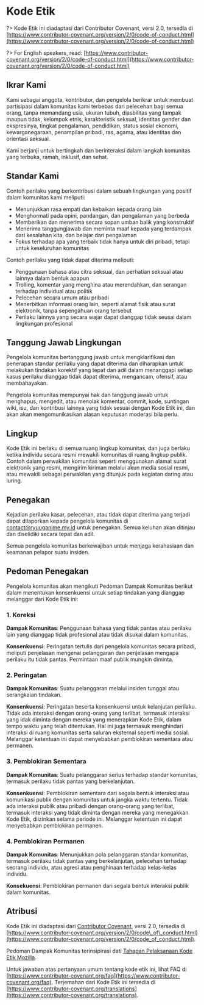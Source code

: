 # Kode Etik

?> Kode Etik ini diadaptasi dari Contributor Covenant, versi 2.0, tersedia di [https://www.contributor-covenant.org/version/2/0/code-of-conduct.html](https://www.contributor-covenant.org/version/2/0/code-of-conduct.html)

?> For English speakers, read: [https://www.contributor-covenant.org/version/2/0/code-of-conduct.html](https://www.contributor-covenant.org/version/2/0/code-of-conduct.html)

## Ikrar Kami

Kami sebagai anggota, kontributor, dan pengelola berikrar untuk membuat partisipasi dalam komunitas kami terbebas dari pelecehan bagi semua orang, tanpa memandang usia, ukuran tubuh, diasbilitas yang tampak maupun tidak, kelompok etnis, karakteristik seksual, identitas gender dan ekspresinya, tingkat pengalaman, pendidikan, status sosial ekonomi, kewarganegaraan, penampilan pribadi, ras, agama, atau identitas dan orientasi seksual.

Kami berjanji untuk bertingkah dan berinteraksi dalam langkah komunitas yang terbuka, ramah, inklusif, dan sehat.

## Standar Kami

Contoh perilaku yang berkontribusi dalam sebuah lingkungan yang positif dalam komunitas kami meliputi:

* Menunjukkan rasa empati dan kebaikan kepada orang lain
* Menghormati pada opini, pandangan, dan pengalaman yang berbeda
* Memberikan dan menerima secara sopan umban balik yang konstruktif
* Menerima tanggungjawab dan meminta maaf kepada yang terdampak dari kesalahan   kita, dan belajar dari pengalaman
* Fokus terhadap apa yang terbaik tidak hanya untuk diri pribadi, tetapi untuk   keseluruhan komunitas

Contoh perilaku yang tidak dapat diterima meliputi:

* Penggunaan bahasa atau citra seksual, dan perhatian seksual atau lainnya   dalam bentuk apapun
* Trolling, komentar yang menghina atau merendahkan, dan serangan terhadap   individual atau politik
* Pelecehan secara umum atau pribadi
* Menerbitkan informasi orang lain, seperti alamat fisik atau surat elektronik, tanpa sepengahuan orang tersebut
* Perilaku lainnya yang secara wajar dapat dianggap tidak seusai dalam lingkungan profesional

## Tanggung Jawab Lingkungan

Pengelola komunitas bertanggung jawab untuk mengklarifikasi dan penerapan standar perilaku yang dapat diterima dan diharapkan untuk melakukan tindakan korektif yang tepat dan adil dalam menanggapi setiap kasus perilaku dianggap tidak dapat diterima, mengancam, ofensif, atau membahayakan.

Pengelola komunitas mempunyai hak dan tanggung jawab untuk menghapus, mengedit, atau menolak komentar, commit, kode, suntingan wiki, isu, dan kontribusi lainnya yang tidak sesuai dengan Kode Etik ini, dan akan akan mengomunikasikan alasan keputusan moderasi bila perlu.

## Lingkup

Kode Etik ini berlaku di semua ruang lingkup komunitas, dan juga berlaku ketika individu secara resmi mewakili komunitas di ruang lingkup publik. Contoh dalam perwakilan komunitas seperti menggunakan alamat surat elektronik yang resmi, mengirim kiriman melalui akun media sosial resmi, atau mewakili sebagai perwakilan yang ditunjuk pada kegiatan daring atau luring.

## Penegakan

Kejadian perilaku kasar, pelecehan, atau tidak dapat diterima yang terjadi dapat dilaporkan kepada pengelola komunitas di [contact@ryuuganime.my.id](mailto:contact@ryuuganime.my.id) untuk penegakan. Semua keluhan akan ditinjau dan diselidiki secara tepat dan adil.

Semua pengelola komunitas berkewajiban untuk menjaga kerahasiaan dan keamanan pelapor suatu insiden.

## Pedoman Penegakan

Pengelola komunitas akan mengikuti Pedoman Dampak Komunitas berikut dalam menentukan konsenkuensi untuk setiap tindakan yang dianggap melanggar dari Kode Etik ini:

### 1. Koreksi

**Dampak Komunitas**: Penggunaan bahasa yang tidak pantas atau perilaku lain yang dianggap tidak profesional atau tidak disukai dalam komunitas.

**Konsenkuensi**: Peringatan tertulis dari pengelola komunitas secara pribadi, meliputi penjelasan mengenai pelanggaran dan penjelasan mengapa perilaku itu tidak pantas. Permintaan maaf publik mungkin diminta.

### 2. Peringatan

**Dampak Komunitas**: Suatu pelanggaran melalui insiden tunggal atau serangkaian tindakan.

**Konsenkuensi**: Peringatan beserta konsenkuensi untuk kelanjutan perilaku. Tidak ada interaksi dengan orang-orang yang terlibat, termasuk interaksi yang idak diminta dengan mereka yang menerapkan Kode Etik, dalam tempo waktu yang telah ditentukan. Hal ini juga termasuk menghindari interaksi di ruang komunitas serta saluran eksternal seperti media sosial. Melanggar ketentuan ini dapat menyebabkan pemblokiran sementara atau permanen.

### 3. Pemblokiran Sementara

**Dampak Komunitas**: Suatu pelanggaran serius terhadap standar komunitas, termasuk perilaku tidak pantas yang berkelanjutan.

**Konsenkuensi**: Pemblokiran sementara dari segala bentuk interaksi atau komunikasi publik dengan komunitas untuk jangka waktu tertentu. Tidak ada interaksi publik atau pribadi dengan orang-orang yang terlibat, termasuk interaksi yang tidak diminta dengan mereka yang menegakkan Kode Etik, diizinkan selama periode ini. Melanggar ketentuan ini dapat menyebabkan pemblokiran permanen.

### 4. Pemblokiran Permanen

**Dampak Komunitas**: Menunjukkan pola pelanggaran standar komunitas, termasuk perilaku tidak pantas yang berkelanjutan, pelecehan terhadap seorang individu, atau agresi atau penghinaan terhadap kelas-kelas individu.

**Konsekuensi**: Pemblokiran permanen dari segala bentuk interaksi publik dalam komunitas.

## Atribusi

Kode Etik ini diadaptasi dari [Contributor Covenant](https://www.contributor-covenant.org), versi 2.0, tersedia di [https://www.contributor-covenant.org/version/2/0/code\_of\_conduct.html](https://www.contributor-covenant.org/version/2/0/code_of_conduct.html).

Pedoman Dampak Komunitas terinsipirasi dati [Tahapan Pelaksanaan Kode Etik Mozilla](https://github.com/mozilla/diversity).

Untuk jawaban atas pertanyaan umum tentang kode etik ini, lihat FAQ di [https://www.contributor-covenant.org/faq](https://www.contributor-covenant.org/faq). Terjemahan dari Kode Etik ini tersedia di [https://www.contributor-covenant.org/translations](https://www.contributor-covenant.org/translations).

